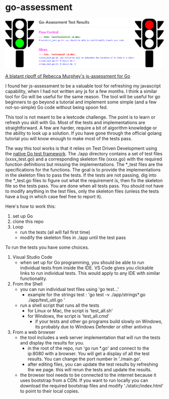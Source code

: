 # go-assessment

<div>
<img src="static/gobanner.svg"/>
<div>

[A blatant ripoff of Rebecca Murphey's js-assessment for Go](https://github.com/rmurphey/js-assessment)

I found her js-assessment to be a valuable tool for refreshing my javascript capability, when I
had not written any js for a few months. I think a similar tool for Go will be useful
for the same reason. The tool will be useful for go beginners to go beyond a tutorial and
implement some simple (and a few not-so-simple) Go code without being spoon fed.

This tool is not meant to be a leetcode challenge. The point is to learn or refresh you skill with Go.
Most of the tests and implementations are straightforward. A few are harder, require a bit of
algorithm knowledge or the ability to look up a solution. If you have gone through the
official golang tutorial you will know enough to make most of the tests pass.

The way this tool works is that it relies on Test Driven Development using the [native Go test
framework](https://golang.org/pkg/testing/). The ./app directory
contains a set of test files (xxxx_test.go) and a corresponding skeleton file (xxxx.go) with
the required function definitions but missing the implementations. The \*\_test files
are the specifications for the functions. The goal is to provide the implementations in the
skeleton files to pass the tests. If the tests are not passing, dig into the \*\_test.go files
to figure out what the requirement is, then fix the skeleton file so the tests pass.
You are done when all tests pass. You should not have to modify anything in the test files,
only the skeleton files (unless the tests have a bug in which case feel free to report it).

Here's how to work this:

1. set up Go
2. clone this repo
3. Loop
   - run the tests (all will fail first time)
   - modify the skeleton files in ./app until the test pass

To run the tests you have some choices.

1. Visual Studio Code
   - when set up for Go programming, you should be able to run individual tests from inside the IDE. VS Code gives you clickable links to run individual tests. This would apply to any IDE with similar functionality.
2. From the Shell
   - you can run individual test files using 'go test...'
     - example for the strings test : 'go test -v ./app/strings\*.go ./app/test_util.go '
   - run a shell script that runs all the tests
     - for Linux or Mac, the script is 'test_all.sh'
     - for Windows, the script is 'test_all.cmd'
       - if your tests and other go programs build slowly on Windows, its probably due to Windows Defender or other antivirus
3. From a web browser
   - the tool includes a web server implementation that will run the tests and display the results for you.
     - in the root of the repo, run 'go run \*.go' and connect to the ip:8080 with a browser. You will get a display of all the test results. You can change the port number in './main.go'.
     - after editing files, you can update the test results by refreshing the we page. this will rerun the tests and update the results.
   - the browser tool needs to be connected to the internet because it uses bootstrap from a CDN. If you want to run locally you can download the required bootstrap files and modify './static/index.html' to point to their local copies.
